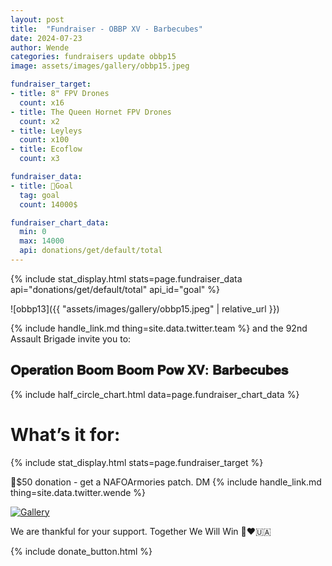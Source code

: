 ```yaml
---
layout: post
title:  "Fundraiser - OBBP XV - Barbecubes"
date: 2024-07-23
author: Wende
categories: fundraisers update obbp15
image: assets/images/gallery/obbp15.jpeg

fundraiser_target:
- title: 8" FPV Drones
  count: x16
- title: The Queen Hornet FPV Drones
  count: x2
- title: Leyleys
  count: x100
- title: Ecoflow
  count: x3

fundraiser_data:
- title: 🎯Goal
  tag: goal
  count: 14000$

fundraiser_chart_data:
  min: 0
  max: 14000
  api: donations/get/default/total
---
```


{% include stat_display.html stats=page.fundraiser_data
api="donations/get/default/total" api_id="goal" %}

![obbp13]({{ "assets/images/gallery/obbp15.jpeg" | relative_url }})

{% include handle_link.md thing=site.data.twitter.team %} and the 92nd Assault Brigade invite you to:

## 𝐎𝐩𝐞𝐫𝐚𝐭𝐢𝐨𝐧 𝐁𝐨𝐨𝐦 𝐁𝐨𝐨𝐦 𝐏𝐨𝐰 𝐗𝐕: 𝐁𝐚𝐫𝐛𝐞𝐜𝐮𝐛𝐞𝐬

{% include half_circle_chart.html data=page.fundraiser_chart_data %}

# What’s it for:

{% include stat_display.html stats=page.fundraiser_target %}

🎁$50 donation - get a NAFOArmories patch. DM {% include handle_link.md
thing=site.data.twitter.wende %}

<div class="dono-img">
    <a href="{{ '/donate/' | relative_url }}"><img src="{{ '/assets/images/gallery/patches-pride.png' | relative_url }}" alt="Gallery"></a>
</div>

We are thankful for your support. Together We Will Win 🙏❤️🇺🇦

{% include donate_button.html %}
